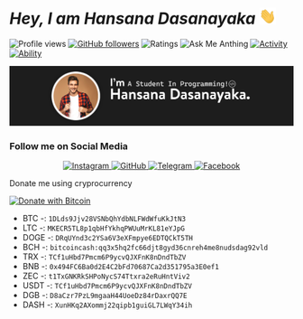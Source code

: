 # *Hey, I am Hansana Dasanayaka* <img src="https://raw.githubusercontent.com/ABSphreak/ABSphreak/master/gifs/Hi.gif" width="30px">

![Profile views](https://gpvc.arturio.dev/HansanaDasanayaka) [![GitHub followers](https://img.shields.io/github/followers/HansanaDasanayaka.svg?style=flat&label=Follow&maxAge=2592000)](https://github.com/HansanaDasanayaka?tab=followers)
 ![Ratings](https://img.shields.io/amo/rating/dustman?label=Rating&logo=Hansana)  ![Ask Me Anthing](https://img.shields.io/badge/Ask%20me-anything-1abc9c.svg)  [![Activity](https://img.shields.io/badge/Activity-Good-green.svg)](https://github.com/) [![Ability](https://img.shields.io/badge/Ability-Better-red.svg)](https://shields.io/)

<a href="https://github.com/HansanaDasanayaka"><img align="centre" src="https://raw.githubusercontent.com/HansanaDasanayaka/HansanaDasanayaka/main/img/Header.jpg"> </a>

### Follow me on Social Media

<p align="center">   
    <a href="https://www.instagram.com/hansana_dasanayake/">
        <img src="https://img.shields.io/badge/Instagram-E4405F?style=for-the-badge&logo=instagram&logoColor=white"
             alt="Instagram"   
        >
    </a>
    <a href="https://github.com/HansanaDasanayaka">
        <img src="https://img.shields.io/badge/GitHub-100000?style=for-the-badge&logo=github&logoColor=white"
             alt="GitHub"       
        >
    </a>
    <a href="https://telegram.me/HansanaDasanayaka">
        <img src="https://img.shields.io/badge/Telegram-1DA1F2?style=for-the-badge&logo=telegram&logoColor=white"
             alt="Telegram"
        >
    </a>
    <a href="https://www.facebook.com/HansanaDasanayake/">
        <img src="https://img.shields.io/badge/Facebook-1877F2?style=for-the-badge&logo=facebook&logoColor=white"
             alt="Facebook"
        >
    </a>
</p
  
### Donate me using cryprocurrency
[![Donate with Bitcoin](https://en.cryptobadges.io/badge/big/1DLds9Jjv28VSNbQhYdbNLFWdWfuKkJtN3)](https://en.cryptobadges.io/donate/1DLds9Jjv28VSNbQhYdbNLFWdWfuKkJtN3)

- BTC -: `1DLds9Jjv28VSNbQhYdbNLFWdWfuKkJtN3`
- LTC -: `MKECR5TL8p1qbHfYkhqPWUuMrKL81eYJpG`
- DOGE -: `DRqUYnd3c2YSa6V3eXFmpye6EDTQCkT5TH`
- BCH -: `bitcoincash:qq3x5hq2fc66djt8gyd36cnreh4me8nudsdag92vld`
- TRX -: `TCf1uHbd7Pmcm6P9ycvQJXFnK8nDndTbZV`
- BNB -: `0x494FC6Ba0d2E4C2bFd70687Ca2d351795a3E0ef1`
- ZEC -: `t1TxGNKRkSHPoNycS74Ttxra2eRuHntViv2`
- USDT -: `TCf1uHbd7Pmcm6P9ycvQJXFnK8nDndTbZV`
- DGB -: `D8aCzr7PzL9mgaaH44UoeDz84rDaxrQQ7E`
- DASH -: `XunHKq2AXommj22qipb1guiGL7LWqY34ih`

